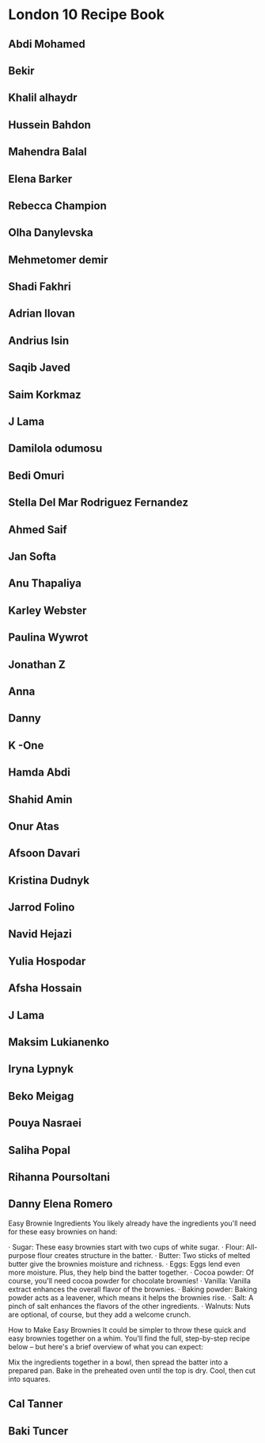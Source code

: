 # London 10 Recipe Book

## Abdi Mohamed


## Bekir


## Khalil alhaydr


## Hussein Bahdon


## Mahendra Balal


## Elena Barker


## Rebecca Champion


## Olha Danylevska


## Mehmetomer demir


## Shadi Fakhri


## Adrian Ilovan


## Andrius Isin


## Saqib Javed


## Saim Korkmaz


## J Lama


## Damilola odumosu


## Bedi Omuri


## Stella Del Mar Rodriguez Fernandez


## Ahmed Saif


## Jan Softa


## Anu Thapaliya


## Karley Webster


## Paulina Wywrot


## Jonathan Z


## Anna


## Danny


## K -One


## Hamda Abdi


## Shahid Amin


## Onur Atas


## Afsoon Davari


## Kristina Dudnyk


## Jarrod Folino


## Navid Hejazi


## Yulia Hospodar


## Afsha Hossain


## J Lama


## Maksim Lukianenko


## Iryna Lypnyk


## Beko Meigag


## Pouya Nasraei


## Saliha Popal


## Rihanna Poursoltani


## Danny Elena Romero
Easy Brownie Ingredients
You likely already have the ingredients you'll need for these easy brownies on hand:

· Sugar: These easy brownies start with two cups of white sugar.
· Flour: All-purpose flour creates structure in the batter.
· Butter: Two sticks of melted butter give the brownies moisture and richness.
· Eggs: Eggs lend even more moisture. Plus, they help bind the batter together.
· Cocoa powder: Of course, you'll need cocoa powder for chocolate brownies!
· Vanilla: Vanilla extract enhances the overall flavor of the brownies.
· Baking powder: Baking powder acts as a leavener, which means it helps the brownies rise.
· Salt: A pinch of salt enhances the flavors of the other ingredients.
· Walnuts: Nuts are optional, of course, but they add a welcome crunch.

How to Make Easy Brownies
It could be simpler to throw these quick and easy brownies together on a whim. You'll find the full, step-by-step recipe below – but here's a brief overview of what you can expect:

Mix the ingredients together in a bowl, then spread the batter into a prepared pan. Bake in the preheated oven until the top is dry. Cool, then cut into squares.

## Cal Tanner


## Baki Tuncer
